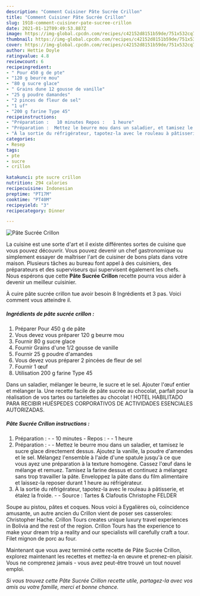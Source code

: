 ```yaml
---
description: "Comment Cuisiner Pâte Sucrée Crillon"
title: "Comment Cuisiner Pâte Sucrée Crillon"
slug: 1918-comment-cuisiner-pate-sucree-crillon
date: 2021-01-12T09:49:53.887Z
image: https://img-global.cpcdn.com/recipes/c42152d8151b59de/751x532cq70/pate-sucree-crillon-photo-principale-de-la-recette.jpg
thumbnail: https://img-global.cpcdn.com/recipes/c42152d8151b59de/751x532cq70/pate-sucree-crillon-photo-principale-de-la-recette.jpg
cover: https://img-global.cpcdn.com/recipes/c42152d8151b59de/751x532cq70/pate-sucree-crillon-photo-principale-de-la-recette.jpg
author: Hettie Doyle
ratingvalue: 4.8
reviewcount: 6
recipeingredient:
- " Pour 450 g de pte"
- "120 g beurre mou"
- "80 g sucre glace"
- " Grains dune 12 gousse de vanille"
- "25 g poudre damandes"
- "2 pinces de fleur de sel"
- "1 uf"
- "200 g farine Type 45"
recipeinstructions:
- "Préparation :   10 minutes Repos :   1 heure"
- "Préparation :  Mettez le beurre mou dans un saladier, et tamisez le sucre glace directement dessus. Ajoutez la vanille, la poudre d&#39;amendes et le sel. Mélangez l&#39;ensemble à l&#39;aide d&#39;une spatule jusqu&#39;à ce que vous ayez une préparation à la texture homogène. Cassez l&#39;œuf dans le mélange et remuez. Tamisez la farine dessus et continuez à mélangez sans trop travailler la pâte. Enveloppez la pâte dans du film alimentaire et laissez-la reposer durant 1 heure au réfrigérateur."
- "À la sortie du réfrigérateur, tapotez-la avec le rouleau à pâtisserie, et étalez la froide.  Source : Tartes &amp; Clafoutis Christophe FELDER"
categories:
- Resep
tags:
- pte
- sucre
- crillon

katakunci: pte sucre crillon 
nutrition: 294 calories
recipecuisine: Indonesian
preptime: "PT17M"
cooktime: "PT40M"
recipeyield: "3"
recipecategory: Dinner

---
```



![Pâte Sucrée Crillon](https://img-global.cpcdn.com/recipes/c42152d8151b59de/751x532cq70/pate-sucree-crillon-photo-principale-de-la-recette.jpg)

La cuisine est une sorte d'art et il existe différentes sortes de cuisine que vous pouvez découvrir. Vous pouvez devenir un chef gastronomique ou simplement essayer de maîtriser l'art de cuisiner de bons plats dans votre maison. Plusieurs tâches au bureau font appel à des cuisiniers, des préparateurs et des superviseurs qui supervisent également les chefs. Nous espérons que cette <strong> Pâte Sucrée Crillon </strong> recette pourra vous aider à devenir un meilleur cuisinier.

<!--inarticleads1-->

À cuire pâte sucrée crillon tue avoir besoin 8 Ingrédients et 3 pas. Voici comment vous atteindre il.

##### Ingrédients de pâte sucrée crillon :

1. Préparer  Pour 450 g de pâte
1. Vous devez vous préparer 120 g beurre mou
1. Fournir 80 g sucre glace
1. Fournir  Grains d&#39;une 1/2 gousse de vanille
1. Fournir 25 g poudre d&#39;amandes
1. Vous devez vous préparer 2 pincées de fleur de sel
1. Fournir 1 œuf
1. Utilisation 200 g farine Type 45


Dans un saladier, mélanger le beurre, le sucre et le sel. Ajouter l&#39;œuf entier et mélanger la. Une recette facile de pâte sucrée au chocolat, parfait pour la réalisation de vos tartes ou tartelettes au chocolat ! HOTEL HABILITADO PARA RECIBIR HUÉSPEDES CORPORATIVOS DE ACTIVIDADES ESENCIALES AUTORIZADAS. 

<!--inarticleads2-->

##### Pâte Sucrée Crillon instructions :

1. Préparation :  -  - 10 minutes - Repos :  -  - 1 heure
1. Préparation : -  - Mettez le beurre mou dans un saladier, et tamisez le sucre glace directement dessus. Ajoutez la vanille, la poudre d&#39;amendes et le sel. Mélangez l&#39;ensemble à l&#39;aide d&#39;une spatule jusqu&#39;à ce que vous ayez une préparation à la texture homogène. Cassez l&#39;œuf dans le mélange et remuez. Tamisez la farine dessus et continuez à mélangez sans trop travailler la pâte. Enveloppez la pâte dans du film alimentaire et laissez-la reposer durant 1 heure au réfrigérateur.
1. À la sortie du réfrigérateur, tapotez-la avec le rouleau à pâtisserie, et étalez la froide. -  - Source : Tartes &amp; Clafoutis Christophe FELDER


Soupe au pistou, pâtes et coques. Nous voici à Eygalières où, coïncidence amusante, un autre ancien du Crillon vient de poser ses casseroles: Christopher Hache. Crillon Tours creates unique luxury travel experiences in Bolivia and the rest of the region. Crillon Tours has the experience to make your dream trip a reality and our specialists will carefully craft a tour. Filet mignon de porc au four. 

<!--inarticleads1-->

<p>
Maintenant que vous avez terminé cette recette de Pâte Sucrée Crillon, explorez maintenant les recettes et mettez-la en œuvre et prenez-en plaisir. Vous ne comprenez jamais - vous avez peut-être trouvé un tout nouvel emploi.
</p>

<p>
<i>Si vous trouvez cette Pâte Sucrée Crillon recette utile, partagez-la avec vos amis ou votre famille, merci et bonne chance.</i>
</p>
